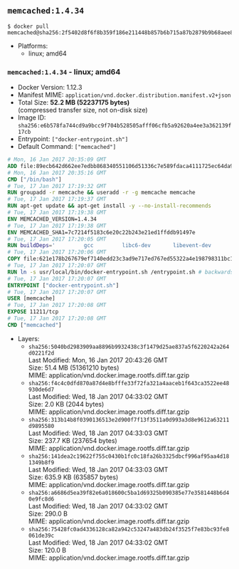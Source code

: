 ## `memcached:1.4.34`

```console
$ docker pull memcached@sha256:2f5402d8f6f8b359f186e211448b857b6b715a87b2879b9b68aee8fb0e44c164
```

-	Platforms:
	-	linux; amd64

### `memcached:1.4.34` - linux; amd64

-	Docker Version: 1.12.3
-	Manifest MIME: `application/vnd.docker.distribution.manifest.v2+json`
-	Total Size: **52.2 MB (52237175 bytes)**  
	(compressed transfer size, not on-disk size)
-	Image ID: `sha256:e6b578fa744cd9a9bcc9f704b528505afff06cfb5a92620a4ee3a362139f17cb`
-	Entrypoint: `["docker-entrypoint.sh"]`
-	Default Command: `["memcached"]`

```dockerfile
# Mon, 16 Jan 2017 20:35:09 GMT
ADD file:89ecb642d662ee7edbb868340551106d51336c7e589fdaca4111725ec64da957 in / 
# Mon, 16 Jan 2017 20:35:16 GMT
CMD ["/bin/bash"]
# Tue, 17 Jan 2017 17:19:32 GMT
RUN groupadd -r memcache && useradd -r -g memcache memcache
# Tue, 17 Jan 2017 17:19:37 GMT
RUN apt-get update && apt-get install -y --no-install-recommends 		libevent-2.0-5 	&& rm -rf /var/lib/apt/lists/*
# Tue, 17 Jan 2017 17:19:38 GMT
ENV MEMCACHED_VERSION=1.4.34
# Tue, 17 Jan 2017 17:19:38 GMT
ENV MEMCACHED_SHA1=7c7214f5183c6e20c22b243e21ed1ffddb91497e
# Tue, 17 Jan 2017 17:20:05 GMT
RUN buildDeps=' 		gcc 		libc6-dev 		libevent-dev 		make 		perl 		wget 	' 	&& set -x 	&& apt-get update && apt-get install -y $buildDeps --no-install-recommends 	&& rm -rf /var/lib/apt/lists/* 	&& wget -O memcached.tar.gz "http://memcached.org/files/memcached-$MEMCACHED_VERSION.tar.gz" 	&& echo "$MEMCACHED_SHA1  memcached.tar.gz" | sha1sum -c - 	&& mkdir -p /usr/src/memcached 	&& tar -xzf memcached.tar.gz -C /usr/src/memcached --strip-components=1 	&& rm memcached.tar.gz 	&& cd /usr/src/memcached 	&& ./configure 	&& make -j$(nproc) 	&& make install 	&& cd / && rm -rf /usr/src/memcached 	&& apt-get purge -y --auto-remove $buildDeps
# Tue, 17 Jan 2017 17:20:06 GMT
COPY file:621e178b267679ef7140edd23c3ad9e717ed767ed55322a4e198798311bc1d36 in /usr/local/bin/ 
# Tue, 17 Jan 2017 17:20:07 GMT
RUN ln -s usr/local/bin/docker-entrypoint.sh /entrypoint.sh # backwards compat
# Tue, 17 Jan 2017 17:20:07 GMT
ENTRYPOINT ["docker-entrypoint.sh"]
# Tue, 17 Jan 2017 17:20:07 GMT
USER [memcache]
# Tue, 17 Jan 2017 17:20:08 GMT
EXPOSE 11211/tcp
# Tue, 17 Jan 2017 17:20:08 GMT
CMD ["memcached"]
```

-	Layers:
	-	`sha256:5040bd2983909aa8896b9932438c3f1479d25ae837a5f6220242a264d0221f2d`  
		Last Modified: Mon, 16 Jan 2017 20:43:26 GMT  
		Size: 51.4 MB (51361210 bytes)  
		MIME: application/vnd.docker.image.rootfs.diff.tar.gzip
	-	`sha256:f4c4c0dfd870a87d4e8bfffe33f72fa321a4aaceb1f643ca3522ee48930de6d7`  
		Last Modified: Wed, 18 Jan 2017 04:33:02 GMT  
		Size: 2.0 KB (2044 bytes)  
		MIME: application/vnd.docker.image.rootfs.diff.tar.gzip
	-	`sha256:313b14b8f0390136513e2d900f7f13f3511a0d993a3d8e9612a63211d9895580`  
		Last Modified: Wed, 18 Jan 2017 04:33:03 GMT  
		Size: 237.7 KB (237654 bytes)  
		MIME: application/vnd.docker.image.rootfs.diff.tar.gzip
	-	`sha256:141dea2c19622f755c0430b1fc0c18fa26b3325dbcf996af95aa4d181349b8f9`  
		Last Modified: Wed, 18 Jan 2017 04:33:03 GMT  
		Size: 635.9 KB (635857 bytes)  
		MIME: application/vnd.docker.image.rootfs.diff.tar.gzip
	-	`sha256:a6686d5ea39f82e6a018600c5ba1d69325b090385e77e3581448b6d40e9fc8d6`  
		Last Modified: Wed, 18 Jan 2017 04:33:02 GMT  
		Size: 290.0 B  
		MIME: application/vnd.docker.image.rootfs.diff.tar.gzip
	-	`sha256:75428fc0ad4336128ca82a942c53247a483db24f3525f7e83bc93fe8061de39c`  
		Last Modified: Wed, 18 Jan 2017 04:33:02 GMT  
		Size: 120.0 B  
		MIME: application/vnd.docker.image.rootfs.diff.tar.gzip
